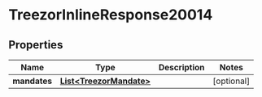 
# TreezorInlineResponse20014

## Properties
Name | Type | Description | Notes
------------ | ------------- | ------------- | -------------
**mandates** | [**List&lt;TreezorMandate&gt;**](TreezorMandate.md) |  |  [optional]



